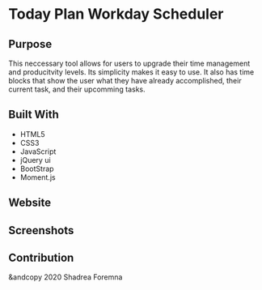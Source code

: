 # Today Plan Workday Scheduler

## Purpose
This neccessary tool allows for users to upgrade their time management
and producitvity levels.  Its simplicity makes it easy to use.  It also has
time blocks that show the user what they have already accomplished, their current task,
and their upcomming tasks.

## Built With
* HTML5
* CSS3
* JavaScript
* jQuery ui
* BootStrap
* Moment.js

## Website


## Screenshots



## Contribution

&andcopy 2020 Shadrea Foremna